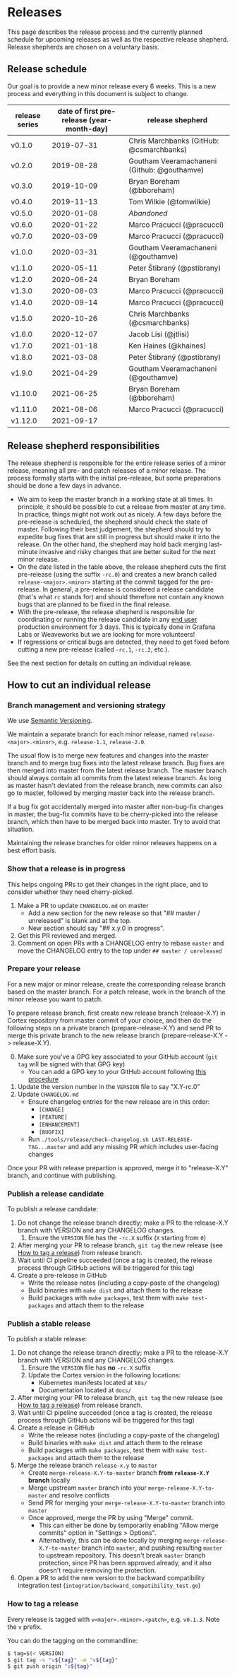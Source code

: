 # Releases

This page describes the release process and the currently planned schedule for upcoming releases as well as the respective release shepherd. Release shepherds are chosen on a voluntary basis.

## Release schedule

Our goal is to provide a new minor release every 6 weeks. This is a new process and everything in this document is subject to change.

| release series | date of first pre-release (year-month-day) | release shepherd                            |
| -------------- | ------------------------------------------ | ------------------------------------------- |
| v0.1.0         | 2019-07-31                                 | Chris Marchbanks (GitHub: @csmarchbanks)    |
| v0.2.0         | 2019-08-28                                 | Goutham Veeramachaneni (Github: @gouthamve) |
| v0.3.0         | 2019-10-09                                 | Bryan Boreham (@bboreham)                   |
| v0.4.0         | 2019-11-13                                 | Tom Wilkie (@tomwilkie)                     |
| v0.5.0         | 2020-01-08                                 | _Abandoned_                                 |
| v0.6.0         | 2020-01-22                                 | Marco Pracucci (@pracucci)                  |
| v0.7.0         | 2020-03-09                                 | Marco Pracucci (@pracucci)                  |
| v1.0.0         | 2020-03-31                                 | Goutham Veeramachaneni (@gouthamve)         |
| v1.1.0         | 2020-05-11                                 | Peter Štibraný (@pstibrany)                 |
| v1.2.0         | 2020-06-24                                 | Bryan Boreham                               |
| v1.3.0         | 2020-08-03                                 | Marco Pracucci (@pracucci)                  |
| v1.4.0         | 2020-09-14                                 | Marco Pracucci (@pracucci)                  |
| v1.5.0         | 2020-10-26                                 | Chris Marchbanks (@csmarchbanks)            |
| v1.6.0         | 2020-12-07                                 | Jacob Lisi (@jtlisi)                        |
| v1.7.0         | 2021-01-18                                 | Ken Haines (@khaines)                       |
| v1.8.0         | 2021-03-08                                 | Peter Štibraný (@pstibrany)                 |
| v1.9.0         | 2021-04-29                                 | Goutham Veeramachaneni (@gouthamve)         |
| v1.10.0        | 2021-06-25                                 | Bryan Boreham (@bboreham)                   |
| v1.11.0        | 2021-08-06                                 | Marco Pracucci (@pracucci)                  |
| v1.12.0        | 2021-09-17                                 |                                             |

## Release shepherd responsibilities

The release shepherd is responsible for the entire release series of a minor release, meaning all pre- and patch releases of a minor release. The process formally starts with the initial pre-release, but some preparations should be done a few days in advance.

- We aim to keep the master branch in a working state at all times. In principle, it should be possible to cut a release from master at any time. In practice, things might not work out as nicely. A few days before the pre-release is scheduled, the shepherd should check the state of master. Following their best judgement, the shepherd should try to expedite bug fixes that are still in progress but should make it into the release. On the other hand, the shepherd may hold back merging last-minute invasive and risky changes that are better suited for the next minor release.
- On the date listed in the table above, the release shepherd cuts the first pre-release (using the suffix `-rc.0`) and creates a new branch called `release-<major>.<minor>` starting at the commit tagged for the pre-release. In general, a pre-release is considered a release candidate (that's what `rc` stands for) and should therefore not contain any known bugs that are planned to be fixed in the final release.
- With the pre-release, the release shepherd is responsible for coordinating or running the release candidate in any [end user](https://github.com/cortexproject/cortex/blob/master/ADOPTERS.md) production environment for 3 days. This is typically done in Grafana Labs or Weaveworks but we are looking for more volunteers!
- If regressions or critical bugs are detected, they need to get fixed before cutting a new pre-release (called `-rc.1`, `-rc.2`, etc.).

See the next section for details on cutting an individual release.

## How to cut an individual release

### Branch management and versioning strategy

We use [Semantic Versioning](https://semver.org/).

We maintain a separate branch for each minor release, named `release-<major>.<minor>`, e.g. `release-1.1`, `release-2.0`.

The usual flow is to merge new features and changes into the master branch and to merge bug fixes into the latest release branch. Bug fixes are then merged into master from the latest release branch. The master branch should always contain all commits from the latest release branch. As long as master hasn't deviated from the release branch, new commits can also go to master, followed by merging master back into the release branch.

If a bug fix got accidentally merged into master after non-bug-fix changes in master, the bug-fix commits have to be cherry-picked into the release branch, which then have to be merged back into master. Try to avoid that situation.

Maintaining the release branches for older minor releases happens on a best effort basis.

### Show that a release is in progress

This helps ongoing PRs to get their changes in the right place, and to consider whether they need cherry-picked.

1. Make a PR to update `CHANGELOG.md` on master
   - Add a new section for the new release so that "## master / unreleased" is blank and at the top.
   - New section should say "## x.y.0 in progress".
2. Get this PR reviewed and merged.
3. Comment on open PRs with a CHANGELOG entry to rebase `master` and move the CHANGELOG entry to the top under `## master / unreleased`

### Prepare your release

For a new major or minor release, create the corresponding release branch based on the master branch. For a patch release, work in the branch of the minor release you want to patch.

To prepare release branch, first create new release branch (release-X.Y) in Cortex repository from master commit of your choice, and then do the following steps on a private branch (prepare-release-X.Y) and send PR to merge this private branch to the new release branch (prepare-release-X.Y -> release-X.Y).

0. Make sure you've a GPG key associated to your GitHub account (`git tag` will be signed with that GPG key)
   - You can add a GPG key to your GitHub account following [this procedure](https://help.github.com/articles/generating-a-gpg-key/)
1. Update the version number in the `VERSION` file to say "X.Y-rc.0"
2. Update `CHANGELOG.md`
   - Ensure changelog entries for the new release are in this order:
     - `[CHANGE]`
     - `[FEATURE]`
     - `[ENHANCEMENT]`
     - `[BUGFIX]`
   - Run `./tools/release/check-changelog.sh LAST-RELEASE-TAG...master` and add any missing PR which includes user-facing changes

Once your PR with release prepartion is approved, merge it to "release-X.Y" branch, and continue with publishing.

### Publish a release candidate

To publish a release candidate:

1. Do not change the release branch directly; make a PR to the release-X.Y branch with VERSION and any CHANGELOG changes.
   1. Ensure the `VERSION` file has the `-rc.X` suffix (`X` starting from `0`)
1. After merging your PR to release branch, `git tag` the new release (see [How to tag a release](#how-to-tag-a-release)) from release branch.
1. Wait until CI pipeline succeeded (once a tag is created, the release process through GitHub actions will be triggered for this tag)
1. Create a pre-release in GitHub
   - Write the release notes (including a copy-paste of the changelog)
   - Build binaries with `make dist` and attach them to the release
   - Build packages with `make packages`, test them with `make test-packages` and attach them to the release

### Publish a stable release

To publish a stable release:

1. Do not change the release branch directly; make a PR to the release-X.Y branch with VERSION and any CHANGELOG changes.
   1. Ensure the `VERSION` file has **no** `-rc.X` suffix
   1. Update the Cortex version in the following locations:
      - Kubernetes manifests located at `k8s/`
      - Documentation located at `docs/`
1. After merging your PR to release branch, `git tag` the new release (see [How to tag a release](#how-to-tag-a-release)) from release branch.
1. Wait until CI pipeline succeeded (once a tag is created, the release process through GitHub actions will be triggered for this tag)
1. Create a release in GitHub
   - Write the release notes (including a copy-paste of the changelog)
   - Build binaries with `make dist` and attach them to the release
   - Build packages with `make packages`, test them with `make test-packages` and attach them to the release
1. Merge the release branch `release-x.y` to `master`
   - Create `merge-release-X.Y-to-master` branch **from `release-X.Y` branch** locally
   - Merge upstream `master` branch into your `merge-release-X.Y-to-master` and resolve conflicts
   - Send PR for merging your `merge-release-X.Y-to-master` branch into `master`
   - Once approved, merge the PR by using "Merge" commit.
     - This can either be done by temporarily enabling "Allow merge commits" option in "Settings > Options".
     - Alternatively, this can be done locally by merging `merge-release-X.Y-to-master` branch into `master`, and pushing resulting `master` to upstream repository. This doesn't break `master` branch protection, since PR has been approved already, and it also doesn't require removing the protection.
1. Open a PR to add the new version to the backward compatibility integration test (`integration/backward_compatibility_test.go`)

### How to tag a release

Every release is tagged with `v<major>.<minor>.<patch>`, e.g. `v0.1.3`. Note the `v` prefix.

You can do the tagging on the commandline:

```bash
$ tag=$(< VERSION)
$ git tag -s "v${tag}" -m "v${tag}"
$ git push origin "v${tag}"
```

